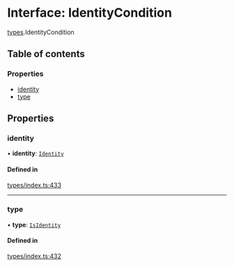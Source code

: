 # Interface: IdentityCondition

[types](../wiki/types).IdentityCondition

## Table of contents

### Properties

- [identity](../wiki/types.IdentityCondition#identity)
- [type](../wiki/types.IdentityCondition#type)

## Properties

### identity

• **identity**: [`Identity`](../wiki/api.entities.Identity.Identity)

#### Defined in

[types/index.ts:433](https://github.com/PolymeshAssociation/polymesh-sdk/blob/2d3ac2ae/src/types/index.ts#L433)

___

### type

• **type**: [`IsIdentity`](../wiki/types.ConditionType#isidentity)

#### Defined in

[types/index.ts:432](https://github.com/PolymeshAssociation/polymesh-sdk/blob/2d3ac2ae/src/types/index.ts#L432)
